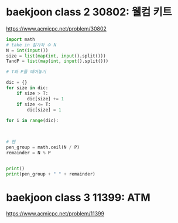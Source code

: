 # baekjoon class 2 30802: 웰컴 키트 

https://www.acmicpc.net/problem/30802

```python 
import math 
# take in 참가자 수 N 
N = int(input())
size = list(map(int, input().split()))
TandP = list(map(int, input().split()))

# T와 P를 떼어놓기 

dic = {}
for size in dic: 
    if size > T:
        dic[size] += 1 
    if size <= T:
        dic[size] = 1 
    
for i in range(dic):
    


# 펜 
pen_group = math.ceil(N / P) 
remainder = N % P 


print() 
print(pen_group + " " + remainder)  

```





# baekjoon class 3 11399: ATM 

https://www.acmicpc.net/problem/11399


```python 


```